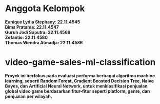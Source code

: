 # Anggota Kelompok
<b>Eunique Lydia Stephany: 22.11.4545 <br>
Bima Pratama: 22.11.4547 <br>
Guruh Jodi Saputra: 22.11.4569 <br>
Zefantio: 22.11.4580 <br>
Thomas Wendra Atmadja: 22.11.4586 <b>
# video-game-sales-ml-classification
Proyek  ini berfokus pada evaluasi performa berbagai algoritma machine learning, seperti Random Forest, Gradient Boosted Decision Tree, Naive Bayes, dan Artificial Neural Network, untuk menklasifikasi penjualan global video game berdasarkan fitur-fitur seperti platform, genre, dan penjualan per wilayah.
